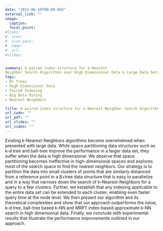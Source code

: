 ```yaml
---
date: "2022-06-10T00:00:00Z"
external_link: ""
image:
  caption: 
  focal_point: 
#links:
#- icon: 
#  icon_pack: 
#  name: 
#  url: 
#slides: 


summary: A paired index structure for k-Nearest
Neighbor Search Algorithms over High Dimensional Data & Large Data Sets (k-NN-p)
tags:
- B+ Trees
- High Dimensional Data 
- Paired Indexing
- Big Data Mining
- Nearest Neighbors

title: A paired index structure for k-Nearest Neighbor Search Algorithms
url_code: ""
url_pdf: ""
url_slides: ""
url_video: ""
---
```

Existing k-Nearest-Neighbors algorithms become
overwhelmed when presented with large data. While space partitioning data structures such as k-d tree and ball-tree improve the performance in a larger data set, they suffer when the data is high dimensional. We observe that space partitioning becomes ineffective in high-dimensional spaces and explores most of the
search space to find the nearest neighbors. Our strategy is to partition the data into small clusters of points that are similarly distanced from a reference point in a B+tree data structure that is easy to parallelize and in a way that narrows down the search of k-Nearest-Neighbors for a query to a few clusters.
Further, we establish that any indexing applicable to the entire data set can be extended to each cluster, enabling even faster query time at the node level. We then present our algorithm and its theoretical complexities and show that our approach outperforms the naive, k-d tree, ball-tree based k-NN and MRPT index-based approximate k-NN search in high dimensional data. Finally, we conclude with experimental results that illustrate the performance improvements outlined in our approach.